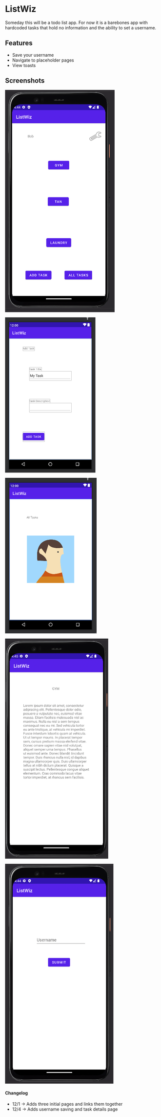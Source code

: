 # ListWiz

Someday this will be a todo list app. For now it is a barebones app with hardcoded tasks that hold no information and the ability to set a username.

## Features

- Save your username
- Navigate to placeholder pages
- View toasts

## Screenshots

![nah](/app/screenshots/splash.png)

![nah](/app/screenshots/add.png)

![nah](/app/screenshots/all.png)

![nah](/app/screenshots/details.png)

![nah](/app/screenshots/profile.png)

#### Changelog

- 12/1 -> Adds three initial pages and links them together
- 12/4 -> Adds username saving and task details page
